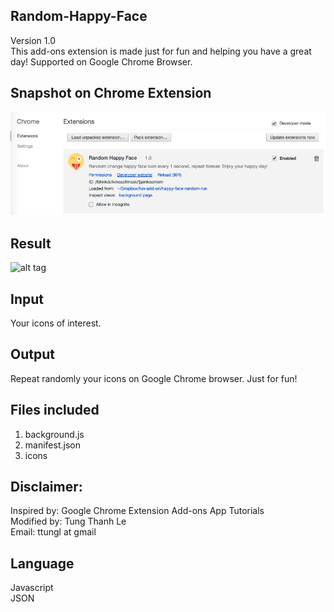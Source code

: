 ## Random-Happy-Face
Version 1.0 </br>
This add-ons extension is made just for fun and helping you have a great day! 
Supported on Google Chrome Browser.</br>

## Snapshot on Chrome Extension
![alt tag](https://github.com/ttungl/Random-Happy-Face/blob/master/random-happy-face/results/random_happy_face.png?raw=true)

## Result
![alt tag](https://github.com/ttungl/Random-Happy-Face/blob/master/random-happy-face/results/random-happy-face.gif?raw=true)

## Input
Your icons of interest.<br/>
## Output
Repeat randomly your icons on Google Chrome browser. Just for fun!
## Files included
1. background.js<br/>
2. manifest.json<br/>
3. icons</br>

## Disclaimer:
Inspired by: Google Chrome Extension Add-ons App Tutorials <br />
Modified by: Tung Thanh Le <br />
Email: ttungl at gmail <br />

## Language
Javascript<br />
JSON<br />
